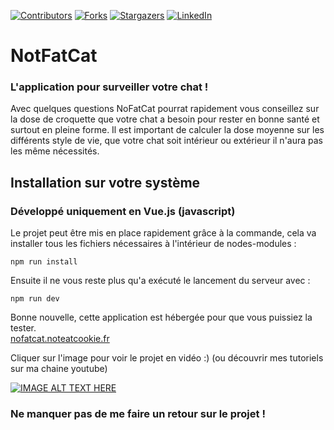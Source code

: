 [![Contributors][contributors-shield]][contributors-url]
[![Forks][forks-shield]][forks-url]
[![Stargazers][stars-shield]][stars-url]
[![LinkedIn][linkedin-shield]][linkedin-url]

# NotFatCat

### L'application pour surveiller votre chat ! 
Avec quelques questions NoFatCat pourrat rapidement vous conseillez sur la dose de croquette que votre chat a besoin pour
rester en bonne santé et surtout en pleine forme.
Il est important de calculer la dose moyenne sur les différents style de vie, que votre chat soit intérieur ou extérieur il n'aura
pas les même nécessités.

## Installation sur votre système
### Développé uniquement en Vue.js (javascript)

Le projet peut être mis en place rapidement grâce à la commande, cela va installer tous les fichiers nécessaires à l'intérieur de nodes-modules :
```
npm run install
```

Ensuite il ne vous reste plus qu'a exécuté le lancement du serveur avec :
```
npm run dev
```

Bonne nouvelle, cette application est hébergée pour que vous puissiez la tester.<br>
[nofatcat.noteatcookie.fr](nofatcat.noteatcookie.fr)

Cliquer sur l'image pour voir le projet en vidéo :) (ou découvrir mes tutoriels sur ma chaine youtube)

[![IMAGE ALT TEXT HERE](https://img.youtube.com/vi/LAR4FebhZVo/0.jpg)](https://www.youtube.com/watch?v=LAR4FebhZVo)

### Ne manquer pas de me faire un retour sur le projet !



<!-- MARKDOWN LINKS & IMAGES -->
<!-- https://www.markdownguide.org/basic-syntax/#reference-style-links -->
[contributors-shield]: https://img.shields.io/github/contributors/deeluxe74/NoFatCat.svg?style=for-the-badge
[contributors-url]: https://github.com/deeluxe74/NoFatCat/graphs/contributors
[forks-shield]: https://img.shields.io/github/forks/deeluxe74/NoFatCat.svg?style=for-the-badge
[forks-url]: https://github.com/deeluxe74/NoFatCat/network/members
[stars-shield]: https://img.shields.io/github/stars/deeluxe74/NoFatCat.svg?style=for-the-badge
[stars-url]: https://github.com/deeluxe74/NoFatCat/stargazers

[linkedin-shield]: https://img.shields.io/badge/-LinkedIn-black.svg?style=for-the-badge&logo=linkedin&colorB=555
[linkedin-url]: https://www.linkedin.com/in/rollet-raphael/
[product-screenshot]: images/screenshot.png
